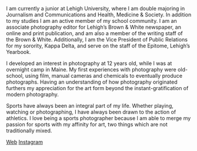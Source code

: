 I am currently a junior at Lehigh University, where I am double majoring in Journalism and Communications and Health, Medicine & Society. In addition to my studies I am an active member of my school community. I am an associate photography editor for Lehigh’s Brown & White newspaper, an online and print publication, and am also a member of the writing staff of the Brown & White. Additionally, I am the Vice President of Public Relations for my sorority, Kappa Delta, and serve on the staff of the Epitome, Lehigh’s Yearbook.

I developed an interest in photography at 12 years old, while I was at overnight camp in Maine. My first experiences with photography were old-school, using film, manual cameras and chemicals to eventually produce photographs. Having an understanding of how photography originated furthers my appreciation for the art form beyond the instant-gratification of modern photography.

Sports have always been an integral part of my life. Whether playing, watching or photographing, I have always been drawn to the action of athletics. I love being a sports photographer because I am able to merge my passion for sports with my affinity for art, two things which are not traditionally mixed.

[Web](https://www.sarahlepstein.com/)
[Instagram](https://www.instagram.com/saahepstein_photography)
